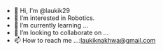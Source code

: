 - 👋 Hi, I’m @laukik29
- 👀 I’m interested in Robotics.
- 🌱 I’m currently learning ...
- 💞️ I’m looking to collaborate on ...
- 📫 How to reach me ...:laukiknakhwa@gmail.com

<!---
laukik29/laukik29 is a ✨ special ✨ repository because its `README.md` (this file) appears on your GitHub profile.
You can click the Preview link to take a look at your changes.
--->
